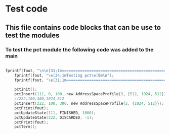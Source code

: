 # Test code
## This file contains code blocks that can be use to test the modules 

### To test the pct module the following code was added to the main
```C

fprintf(fout, "\n\e[31;1m=================================================================\e[0m\n");
    fprintf(fout, "\e[34;1mTesting pct\e[0m\n");
    fprintf(fout, "\e[31;1m=================================================================\e[0m\n\n");
    
    pctInit();
    pctInsert(111, 0, 100, new AddressSpaceProfile{3, {512, 1024, 512}});
    //222;100;300;1024,512
    pctInsert(222, 100, 300, new AddressSpaceProfile{2, {1024, 512}});
    pctPrint(fout);
    pctUpdateState(111, FINISHED, 1000);
    pctUpdateState(222, DISCARDED, -1);
    pctPrint(fout);
    pctTerm();

```

